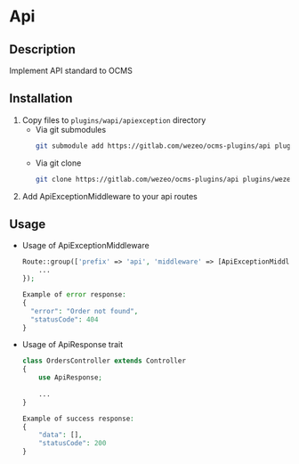 # Api

## Description
Implement API standard to OCMS

## Installation
1. Copy files to `plugins/wapi/apiexception` directory
    - Via git submodules
        ```bash
        git submodule add https://gitlab.com/wezeo/ocms-plugins/api plugins/wezeo/api
        ```
    - Via git clone
        ```bash
        git clone https://gitlab.com/wezeo/ocms-plugins/api plugins/wezeo/api
        ```
2. Add ApiExceptionMiddleware to your api routes

## Usage
- Usage of ApiExceptionMiddleware
  ```php
  Route::group(['prefix' => 'api', 'middleware' => [ApiExceptionMiddleware::class]], function () {
      ...
  });
  
  Example of error response:
  {
    "error": "Order not found",
    "statusCode": 404
  }
  ```
- Usage of ApiResponse trait
  ```php
  class OrdersController extends Controller
  {
      use ApiResponse;
        
      ...
  }
  
  Example of success response:
  {
      "data": [],
      "statusCode": 200
  }
  ```